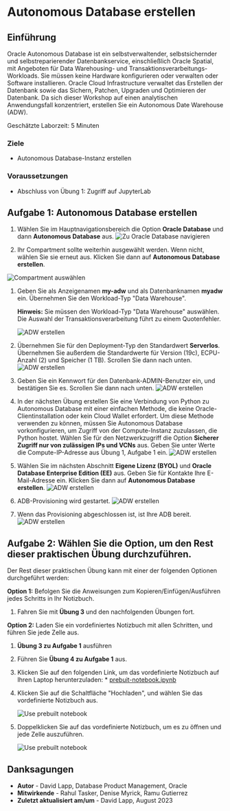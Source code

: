# Autonomous Database erstellen

## Einführung

Oracle Autonomous Database ist ein selbstverwaltender, selbstsichernder und selbstreparierender Datenbankservice, einschließlich Oracle Spatial, mit Angeboten für Data Warehousing- und Transaktionsverarbeitungs-Workloads. Sie müssen keine Hardware konfigurieren oder verwalten oder Software installieren. Oracle Cloud Infrastructure verwaltet das Erstellen der Datenbank sowie das Sichern, Patchen, Upgraden und Optimieren der Datenbank. Da sich dieser Workshop auf einen analytischen Anwendungsfall konzentriert, erstellen Sie ein Autonomous Date Warehouse (ADW).

Geschätzte Laborzeit: 5 Minuten

### Ziele

*   Autonomous Database-Instanz erstellen

### Voraussetzungen

*   Abschluss von Übung 1: Zugriff auf JupyterLab

## Aufgabe 1: Autonomous Database erstellen

1.  Wählen Sie im Hauptnavigationsbereich die Option **Oracle Database** und dann **Autonomous Database** aus. ![Zu Oracle Database navigieren](images/adb-01.png)
    
2.  Ihr Compartment sollte weiterhin ausgewählt werden. Wenn nicht, wählen Sie sie erneut aus. Klicken Sie dann auf **Autonomous Database erstellen**.
    

![Compartment auswählen](images/adb-02.png)

1.  Geben Sie als Anzeigenamen **my-adw** und als Datenbanknamen **myadw** ein. Übernehmen Sie den Workload-Typ "Data Warehouse".
    
    **Hinweis:** Sie müssen den Workload-Typ "Data Warehouse" auswählen. Die Auswahl der Transaktionsverarbeitung führt zu einem Quotenfehler.
    
    ![ADW erstellen](images/adb-03.png)
    
2.  Übernehmen Sie für den Deployment-Typ den Standardwert **Serverlos**. Übernehmen Sie außerdem die Standardwerte für Version (19c), ECPU-Anzahl (2) und Speicher (1 TB). Scrollen Sie dann nach unten. ![ADW erstellen](images/adb-04.png)
    
3.  Geben Sie ein Kennwort für den Datenbank-ADMIN-Benutzer ein, und bestätigen Sie es. Scrollen Sie dann nach unten. ![ADW erstellen](images/adb-05.png)
    
4.  In der nächsten Übung erstellen Sie eine Verbindung von Python zu Autonomous Database mit einer einfachen Methode, die keine Oracle-Clientinstallation oder kein Cloud Wallet erfordert. Um diese Methode verwenden zu können, müssen Sie Autonomous Database vorkonfigurieren, um Zugriff von der Compute-Instanz zuzulassen, die Python hostet. Wählen Sie für den Netzwerkzugriff die Option **Sicherer Zugriff nur von zulässigen IPs und VCNs** aus. Geben Sie unter Werte die Compute-IP-Adresse aus Übung 1, Aufgabe 1 ein. ![ADW erstellen](images/adb-07.png)
    
5.  Wählen Sie im nächsten Abschnitt **Eigene Lizenz (BYOL)** und **Oracle Database Enterprise Edition (EE)** aus. Geben Sie für Kontakte Ihre E-Mail-Adresse ein. Klicken Sie dann auf **Autonomous Database erstellen**. ![ADW erstellen](images/adb-08.png)
    
6.  ADB-Provisioning wird gestartet. ![ADW erstellen](images/adb-09.png)
    
7.  Wenn das Provisioning abgeschlossen ist, ist Ihre ADB bereit. ![ADW erstellen](images/adb-10.png)
    

## Aufgabe 2: Wählen Sie die Option, um den Rest dieser praktischen Übung durchzuführen.

Der Rest dieser praktischen Übung kann mit einer der folgenden Optionen durchgeführt werden:

**Option 1:** Befolgen Sie die Anweisungen zum Kopieren/Einfügen/Ausführen jedes Schritts in Ihr Notizbuch.

1.  Fahren Sie mit **Übung 3** und den nachfolgenden Übungen fort.

**Option 2:** Laden Sie ein vordefiniertes Notizbuch mit allen Schritten, und führen Sie jede Zelle aus.

1.  **Übung 3 zu Aufgabe 1** ausführen
    
2.  Führen Sie **Übung 4 zu Aufgabe 1** aus.
    
3.  Klicken Sie auf den folgenden Link, um das vordefinierte Notizbuch auf Ihren Laptop herunterzuladen: \* [prebuit-notebook.ipynb](../access-jupyterlab/files/prebuilt-notebook.ipynb)
    
4.  Klicken Sie auf die Schaltfläche "Hochladen", und wählen Sie das vordefinierte Notizbuch aus.
    

     ![Use prebuilt notebook](./images/prebuilt-nb-01.png)
    

5.  Doppelklicken Sie auf das vordefinierte Notizbuch, um es zu öffnen und jede Zelle auszuführen.

     ![Use prebuilt notebook](./images/prebuilt-nb-02.png)
    

## Danksagungen

*   **Autor** - David Lapp, Database Product Management, Oracle
*   **Mitwirkende** - Rahul Tasker, Denise Myrick, Ramu Gutierrez
*   **Zuletzt aktualisiert am/um** - David Lapp, August 2023